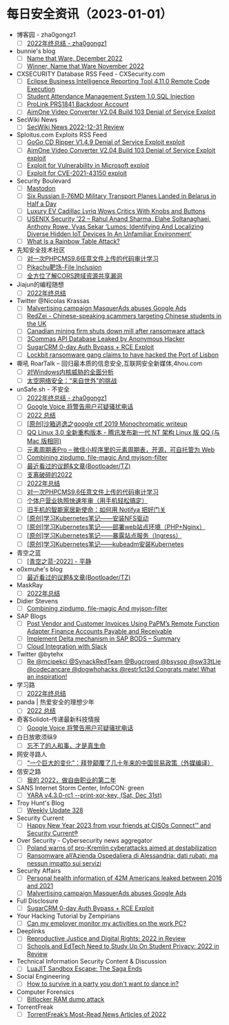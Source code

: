 # 每日安全资讯（2023-01-01）

- 博客园 - zha0gongz1
  - [ ] [2022年终总结 - zha0gongz1](https://www.cnblogs.com/H4ck3R-XiX/p/17017613.html)
- bunnie's blog
  - [ ] [Name that Ware, December 2022](https://www.bunniestudios.com/blog/?p=6645)
  - [ ] [Winner, Name that Ware November 2022](https://www.bunniestudios.com/blog/?p=6643)
- CXSECURITY Database RSS Feed - CXSecurity.com
  - [ ] [Eclipse Business Intelligence Reporting Tool 4.11.0 Remote Code Execution](https://cxsecurity.com/issue/WLB-2022120053)
  - [ ] [Student Attendance Management System 1.0 SQL Injection](https://cxsecurity.com/issue/WLB-2022120052)
  - [ ] [ProLink PRS1841 Backdoor Account](https://cxsecurity.com/issue/WLB-2022120051)
  - [ ] [AimOne Video Converter V2.04 Build 103 Denial of Service Exploit](https://cxsecurity.com/issue/WLB-2022120050)
- SecWiki News
  - [ ] [SecWiki News 2022-12-31 Review](http://www.sec-wiki.com/?2022-12-31)
- Sploitus.com Exploits RSS Feed
  - [ ] [GoGo CD Ripper V1.4.9 Denial of Service Exploit exploit](https://sploitus.com/exploit?id=1337DAY-ID-38133&utm_source=rss&utm_medium=rss)
  - [ ] [AimOne Video Converter V2.04 Build 103 Denial of Service Exploit exploit](https://sploitus.com/exploit?id=1337DAY-ID-38132&utm_source=rss&utm_medium=rss)
  - [ ] [Exploit for Vulnerability in Microsoft exploit](https://sploitus.com/exploit?id=6CFDB365-FEC6-5145-ABDB-CA9F048264E0&utm_source=rss&utm_medium=rss)
  - [ ] [Exploit for CVE-2021-43150 exploit](https://sploitus.com/exploit?id=A2665055-9ED0-5B35-B8A7-4C11C33B65EC&utm_source=rss&utm_medium=rss)
- Security Boulevard
  - [ ] [Mastodon](https://securityboulevard.com/2022/12/mastodon/)
  - [ ] [Six Russian Il-76MD Military Transport Planes Landed in Belarus in Half a Day](https://securityboulevard.com/2022/12/six-russian-il-76md-military-transport-planes-landed-in-belarus-in-half-a-day/)
  - [ ] [Luxury EV Cadillac Lyriq Wows Critics With Knobs and Buttons](https://securityboulevard.com/2022/12/luxury-ev-cadillac-lyriq-wows-critics-with-knobs-and-buttons/)
  - [ ] [USENIX Security ’22 – Rahul Anand Sharma, Elahe Soltanaghaei, Anthony Rowe, Vyas Sekar ‘Lumos: Identifying And Localizing Diverse Hidden IoT Devices In An Unfamiliar Environment’](https://securityboulevard.com/2022/12/usenix-security-22-rahul-anand-sharma-elahe-soltanaghaei-anthony-rowe-vyas-sekar-lumos-identifying-and-localizing-diverse-hidden-iot-devices-in-an-unfamiliar-environment/)
  - [ ] [What Is a Rainbow Table Attack?](https://securityboulevard.com/2022/12/what-is-a-rainbow-table-attack/)
- 先知安全技术社区
  - [ ] [对一次PHPCMS9.6任意文件上传的代码审计学习](https://xz.aliyun.com/t/12003)
  - [ ] [Pikachu靶场-File Inclusion](https://xz.aliyun.com/t/12002)
  - [ ] [全方位了解CORS跨域资源共享漏洞](https://xz.aliyun.com/t/12001)
- Jiajun的编程随想
  - [ ] [2022年终总结](https://jiajunhuang.com/articles/2022_12_31-hello_2023.md.html)
- Twitter @Nicolas Krassas
  - [ ] [Malvertising campaign MasquerAds abuses Google Ads](https://twitter.com/Dinosn/status/1609281257073950721)
  - [ ] [RedZei - Chinese-speaking scammers targeting Chinese students in the UK](https://twitter.com/Dinosn/status/1609086238912380935)
  - [ ] [Canadian mining firm shuts down mill after ransomware attack](https://twitter.com/Dinosn/status/1609086055826837504)
  - [ ] [3Commas API Database Leaked by Anonymous Hacker](https://twitter.com/Dinosn/status/1609085916387151872)
  - [ ] [SugarCRM 0-day Auth Bypass + RCE Exploit](https://twitter.com/Dinosn/status/1609085558927540224)
  - [ ] [Lockbit ransomware gang claims to have hacked the Port of Lisbon](https://twitter.com/Dinosn/status/1609085524299640838)
- 嘶吼 RoarTalk – 回归最本质的信息安全,互联网安全新媒体,4hou.com
  - [ ] [对Windows内核威胁的全面分析](https://www.4hou.com/posts/N1v2)
  - [ ] [太空网络安全：“来自世外”的挑战](https://www.4hou.com/posts/jJ3y)
- unSafe.sh - 不安全
  - [ ] [2022年终总结 - zha0gongz1](https://buaq.net/go-143624.html)
  - [ ] [Google Voice 将警告用户可疑骚扰电话](https://buaq.net/go-143628.html)
  - [ ] [2022 总结](https://buaq.net/go-143594.html)
  - [ ] [[原创]沙箱逃逸之google ctf 2019 Monochromatic writeup](https://buaq.net/go-143596.html)
  - [ ] [QQ Linux 3.0 全新重构版本 - 腾讯发布新一代 NT 架构 Linux 版 QQ (与 Mac 版相同)](https://buaq.net/go-143620.html)
  - [ ] [元素周期表Pro – 微信小程序里的元素周期表，开源，可自托管为 Web](https://buaq.net/go-143563.html)
  - [ ] [Combining zipdump, file-magic And myjson-filter](https://buaq.net/go-143561.html)
  - [ ] [最近看过的议题&文章(Bootloader/TZ)](https://buaq.net/go-143582.html)
  - [ ] [支离破碎的2022](https://buaq.net/go-143564.html)
  - [ ] [2022年总结](https://buaq.net/go-143420.html)
  - [ ] [对一次PHPCMS9.6任意文件上传的代码审计学习](https://buaq.net/go-143630.html)
  - [ ] [个体户营业执照快速年审（用手机轻松搞定）](https://buaq.net/go-143555.html)
  - [ ] [旧手机的智能家居新使命：如何用 Notifya 把好门关](https://buaq.net/go-143559.html)
  - [ ] [[原创]学习Kubernetes笔记——安装NFS驱动](https://buaq.net/go-143568.html)
  - [ ] [[原创]学习Kubernetes笔记——部署web站点环境（PHP+Nginx）](https://buaq.net/go-143567.html)
  - [ ] [[原创]学习Kubernetes笔记——暴露站点服务（Ingress）](https://buaq.net/go-143565.html)
  - [ ] [[原创]学习Kubernetes笔记——kubeadm安装Kubernetes](https://buaq.net/go-143569.html)
- 青空之蓝
  - [ ] [[青空之蓝-2022] - 平静](https://blog.ixk.me/post/my-2022-year-end-summary)
- o0xmuhe's blog
  - [ ] [最近看过的议题&文章(Bootloader/TZ)](https://o0xmuhe.github.io/2022/12/31/%E6%9C%80%E8%BF%91%E7%9C%8B%E8%BF%87%E7%9A%84%E8%AE%AE%E9%A2%98-%E6%96%87%E7%AB%A0-Bootloader-TZ/)
- MaskRay
  - [ ] [2022年总结](https://maskray.me/blog/2022-12-31-summary)
- Didier Stevens
  - [ ] [Combining zipdump, file-magic And myjson-filter](https://blog.didierstevens.com/2022/12/31/combining-zipdump-file-magic-and-myjson-filter/)
- SAP Blogs
  - [ ] [Post Vendor and Customer Invoices Using PaPM’s Remote Function Adapter Finance Accounts Payable and Receivable](https://blogs.sap.com/2022/12/31/post-vendor-and-customer-invoices-using-papms-remote-function-adapter-finance-accounts-payable-and-receivable/)
  - [ ] [Implement Delta mechanism in SAP BODS – Summary](https://blogs.sap.com/2022/12/31/implement-delta-mechanism-in-sap-bods-summary/)
  - [ ] [Cloud Integration with Slack](https://blogs.sap.com/2022/12/31/cloud-integration-with-slack/)
- Twitter @bytehx
  - [ ] [Re @mcipekci @SynackRedTeam @Bugcrowd @bsysop @sw33tLie @codecancare @dogwhohacks @restr1ct3d Congrats mate! What an inspiration!](https://twitter.com/bytehx343/status/1609095380674949121)
- 学习路
  - [ ] [2022年终总结](https://4ra1n.love/post/2bOMvJTIS/)
- panda | 热爱安全的理想少年
  - [ ] [2022 总结](https://blog.cnpanda.net/life/1226.html)
- 奇客Solidot–传递最新科技情报
  - [ ] [Google Voice 将警告用户可疑骚扰电话](https://www.solidot.org/story?sid=73777)
- 白日放歌须纵9
  - [ ] [忘不了的人和事，才是真生命](https://mp.weixin.qq.com/s?__biz=MzIzNjAyODE0NQ==&mid=2247483931&idx=1&sn=cfd2112f1aae4ed538d6158911230142&chksm=e8df6b85dfa8e29334b9eefb98dac1377dd2bfdb3e07d55770624969e8ca4965b7afe94ddbc1&scene=58&subscene=0#rd)
- 网安寻路人
  - [ ] [“一个巨大的变化”：拜登颠覆了几十年来的中国贸易政策（外媒编译）](https://mp.weixin.qq.com/s?__biz=MzIxODM0NDU4MQ==&mid=2247497871&idx=1&sn=4764c3d829f600b46ef13fb7fa178b1b&chksm=97e94565a09ecc73263df2524ceb48cb2028a3edbfbdd461089d3ecb6ec6daf14d8fad6ad471&scene=58&subscene=0#rd)
- 信安之路
  - [ ] [我的 2022，做自由职业的第二年](https://mp.weixin.qq.com/s?__biz=MzI5MDQ2NjExOQ==&mid=2247498344&idx=1&sn=6a57fa8f67fd1d36af7976cc6da98c07&chksm=ec1dca40db6a4356ad2b72a7bab25ac9535b2b86c7f6f7922f76ecc9ef3ec447a4a401429863&scene=58&subscene=0#rd)
- SANS Internet Storm Center, InfoCON: green
  - [ ] [YARA v4.3.0-rc1 --print-xor-key, (Sat, Dec 31st)](https://isc.sans.edu/diary/rss/29386)
- Troy Hunt's Blog
  - [ ] [Weekly Update 328](https://www.troyhunt.com/weekly-update-328/)
- Security Current
  - [ ] [Happy New Year 2023 from your friends at CISOs Connect™ and Security Current®](/)
- Over Security - Cybersecurity news aggregator
  - [ ] [Poland warns of pro-Kremlin cyberattacks aimed at destabilization](https://therecord.media/poland-warns-of-pro-kremlin-cyberattacks-aimed-at-destabilization/)
  - [ ] [Ransomware all’Azienda Ospedaliera di Alessandria: dati rubati, ma nessun impatto sui servizi](https://www.cybersecurity360.it/cybersecurity-nazionale/ransomware-allazienda-ospedaliera-di-alessandria-dati-rubati-ma-nessun-impatto-sui-servizi/)
- Security Affairs
  - [ ] [Personal health information of 42M Americans leaked between 2016 and 2021](https://securityaffairs.com/140174/hacking/healthcare-phi-42m-americans-leaked.html)
  - [ ] [Malvertising campaign MasquerAds abuses Google Ads](https://securityaffairs.com/140127/cyber-crime/malvertising-campaign-google-ads.html)
- Full Disclosure
  - [ ] [SugarCRM 0-day Auth Bypass + RCE Exploit](https://seclists.org/fulldisclosure/2022/Dec/31)
- Your Hacking Tutorial by Zempirians
  - [ ] [Can my employer monitor my activities on the work PC?](https://www.reddit.com/r/HowToHack/comments/1003iaz/can_my_employer_monitor_my_activities_on_the_work/)
- Deeplinks
  - [ ] [Reproductive Justice and Digital Rights: 2022 in Review](https://www.eff.org/deeplinks/2022/12/reproductive-justice-and-digital-rights-year-review)
  - [ ] [Schools and EdTech Need to Study Up On Student Privacy: 2022 in Review](https://www.eff.org/deeplinks/2022/12/schools-and-edtech-need-study-student-privacy-year-review-2022)
- Technical Information Security Content & Discussion
  - [ ] [LuaJIT Sandbox Escape: The Saga Ends](https://www.reddit.com/r/netsec/comments/zzsyfc/luajit_sandbox_escape_the_saga_ends/)
- Social Engineering
  - [ ] [How to survive in a party you don't want to dance in?](https://www.reddit.com/r/SocialEngineering/comments/zzmz2d/how_to_survive_in_a_party_you_dont_want_to_dance/)
- Computer Forensics
  - [ ] [Bitlocker RAM dump attack](https://www.reddit.com/r/computerforensics/comments/zzqgf7/bitlocker_ram_dump_attack/)
- TorrentFreak
  - [ ] [TorrentFreak’s Most-Read News Articles of 2022](https://torrentfreak.com/torrentfreaks-most-read-news-articles-of-2022-221231/)
